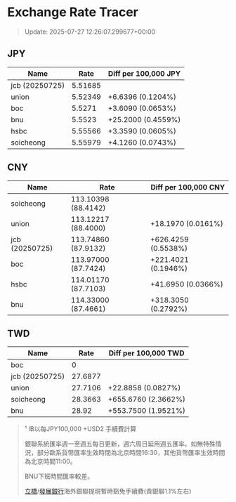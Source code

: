 # Exchange Rate Tracer

> Update: 2025-07-27 12:26:07.299677+00:00

## JPY

| Name           |    Rate | Diff per 100,000 JPY   |
|----------------|---------|------------------------|
| jcb (20250725) | 5.51685 |                        |
| union          | 5.52349 | +6.6396 (0.1204%)      |
| boc            | 5.5271  | +3.6090 (0.0653%)      |
| bnu            | 5.5523  | +25.2000 (0.4559%)     |
| hsbc           | 5.55566 | +3.3590 (0.0605%)      |
| soicheong      | 5.55979 | +4.1260 (0.0743%)      |

## CNY

| Name           | Rate                | Diff per 100,000 CNY   |
|----------------|---------------------|------------------------|
| soicheong      | 113.10398	(88.4142) |                        |
| union          | 113.12217	(88.4000) | +18.1970 (0.0161%)     |
| jcb (20250725) | 113.74860	(87.9132) | +626.4259 (0.5538%)    |
| boc            | 113.97000	(87.7424) | +221.4021 (0.1946%)    |
| hsbc           | 114.01170	(87.7103) | +41.6950 (0.0366%)     |
| bnu            | 114.33000	(87.4661) | +318.3050 (0.2792%)    |

## TWD

| Name           |    Rate | Diff per 100,000 TWD   |
|----------------|---------|------------------------|
| boc            |  0      |                        |
| jcb (20250725) | 27.6877 |                        |
| union          | 27.7106 | +22.8858 (0.0827%)     |
| soicheong      | 28.3663 | +655.6760 (2.3662%)    |
| bnu            | 28.92   | +553.7500 (1.9521%)    |


> ¹ IB以每JPY100,000 +USD2 手續費計算
>
> 銀聯系統匯率週一至週五每日更新，週六周日延用週五匯率。如無特殊情況，部分歐系貨幣匯率生效時間為北京時間16:30，其他貨幣匯率生效時間為北京時間11:00。
>
> BNU下班時間匯率較差。
>
> [立橋](https://www.wlbank.com.mo/uploads/ueditor/file/20181211/1544536513900230.pdf)/[發展銀行](https://www.mdb.com.mo/Service_Charges_20230728.pdf)海外銀聯提現暫時豁免手續費(貴銀聯1.1%左右)

